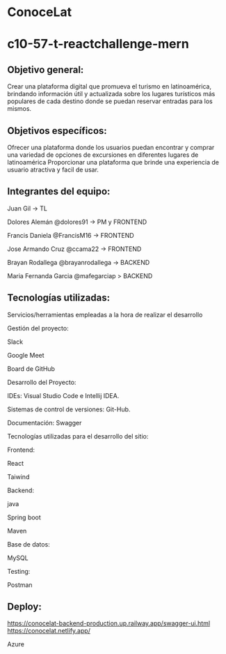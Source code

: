 # ConoceLat 
# c10-57-t-reactchallenge-mern

## Objetivo general:

Crear una plataforma digital que promueva el turismo en latinoamérica, brindando información útil y actualizada sobre los lugares turísticos más populares de cada destino donde se puedan reservar entradas para los mismos. 


## Objetivos específicos:

Ofrecer una plataforma donde los usuarios puedan encontrar y comprar una variedad de opciones de excursiones en diferentes lugares de latinoamérica
Proporcionar una plataforma que brinde una experiencia de usuario atractiva y facil de usar.

## Integrantes del equipo:

Juan Gil -> TL

Dolores Alemán @dolores91 -> PM y FRONTEND

Francis Daniela @FrancisM16 -> FRONTEND

Jose Armando Cruz @ccama22 -> FRONTEND

Brayan Rodallega @brayanrodallega -> BACKEND 

Maria Fernanda Garcia @mafegarciap > BACKEND 

## Tecnologías utilizadas:
Servicios/herramientas empleadas a la hora de realizar el desarrollo


Gestión del proyecto:

Slack

Google Meet

Board de GitHub

Desarrollo del Proyecto:

IDEs: Visual Studio Code e Intellij IDEA.

Sistemas de control de versiones: Git-Hub.

Documentación: Swagger

Tecnologías utilizadas para el desarrollo del sitio:

Frontend:

React

Taiwind

Backend:

java

Spring boot

Maven

Base de datos:

MySQL

Testing:

Postman


## Deploy: 

https://conocelat-backend-production.up.railway.app/swagger-ui.html
https://conocelat.netlify.app/

Azure
